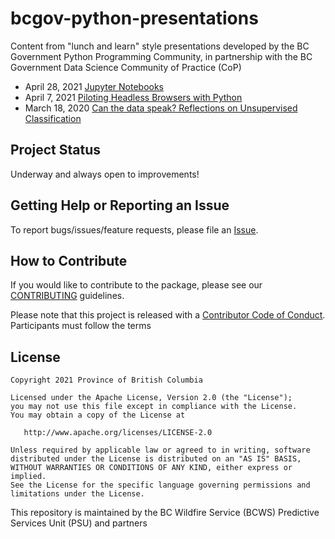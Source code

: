 # bcgov-python-presentations
Content from "lunch and learn" style presentations developed by the BC Government Python Programming Community, in partnership with the BC Government Data Science Community of Practice (CoP)

* April 28, 2021 [Jupyter Notebooks](https://github.com/bcgov/bcgov-python-presentations/tree/master/Jupyter%20Notebooks%20-%202021-04-28)
* April 7, 2021 [Piloting Headless Browsers with Python](20210407_taylor_headless_browsers)
* March 18, 2020 [Can the data speak? Reflections on Unsupervised Classification](https://github.com/bcgov/bcgov-python-presentations/tree/master/20200318_richardson_unsupervised_classification)

## Project Status
Underway and always open to improvements!

## Getting Help or Reporting an Issue

To report bugs/issues/feature requests, please file an
[Issue](https://github.com/bcgov/bcgov-python-presentations/issues/).

## How to Contribute

If you would like to contribute to the package, please see our
[CONTRIBUTING](CONTRIBUTING.md) guidelines.

Please note that this project is released with a [Contributor Code of
Conduct](CODE_OF_CONDUCT.md). Participants must follow the terms

## License

    Copyright 2021 Province of British Columbia

    Licensed under the Apache License, Version 2.0 (the "License");
    you may not use this file except in compliance with the License.
    You may obtain a copy of the License at

       http://www.apache.org/licenses/LICENSE-2.0

    Unless required by applicable law or agreed to in writing, software
    distributed under the License is distributed on an "AS IS" BASIS,
    WITHOUT WARRANTIES OR CONDITIONS OF ANY KIND, either express or implied.
    See the License for the specific language governing permissions and
    limitations under the License.

This repository is maintained by the BC Wildfire Service (BCWS) Predictive Services Unit (PSU) and partners
